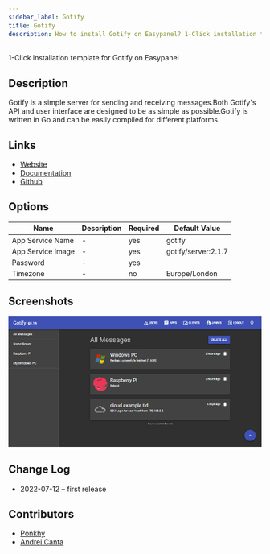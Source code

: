```yaml
---
sidebar_label: Gotify
title: Gotify
description: How to install Gotify on Easypanel? 1-Click installation template for Gotify on Easypanel
---
```


<!-- generated -->

1-Click installation template for Gotify on Easypanel

## Description

Gotify is a simple server for sending and receiving messages.Both Gotify's API and user interface are designed to be as simple as possible.Gotify is written in Go and can be easily compiled for different platforms.

## Links

- [Website](https://gotify.net/)
- [Documentation](https://gotify.net/docs/)
- [Github](https://github.com/gotify)

## Options

Name | Description | Required | Default Value
-|-|-|-
App Service Name | - | yes | gotify
App Service Image | - | yes | gotify/server:2.1.7
Password | - | yes | 
Timezone | - | no | Europe/London

## Screenshots

![Gotify Screenshot](./assets/screenshot.png)

## Change Log

- 2022-07-12 – first release

## Contributors

- [Ponkhy](https://github.com/Ponkhy)
- [Andrei Canta](https://github.com/deiucanta)
